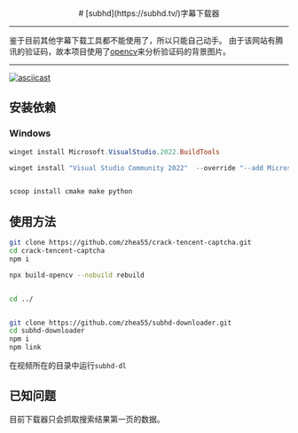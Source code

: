 <div align="center">
# [subhd](https://subhd.tv/)字幕下载器
</div>

---
鉴于目前其他字幕下载工具都不能使用了，所以只能自己动手。
由于该网站有腾讯的验证码，故本项目使用了[opencv](https://opencv.org/)来分析验证码的背景图片。

---


[![asciicast](https://asciinema.org/a/OVpalSsonEw1DgDMsmzgXN0pO.svg)](https://asciinema.org/a/OVpalSsonEw1DgDMsmzgXN0pO)



## 安装依赖

### Windows
```powershell
winget install Microsoft.VisualStudio.2022.BuildTools

winget install "Visual Studio Community 2022"  --override "--add Microsoft.VisualStudio.Workload.NativeDesktop  Microsoft.VisualStudio.ComponentGroup.WindowsAppSDK.Cpp"  -s msstore


scoop install cmake make python
```



## 使用方法
```bash
git clone https://github.com/zhea55/crack-tencent-captcha.git
cd crack-tencent-captcha
npm i

npx build-opencv --nobuild rebuild


cd ../


git clone https://github.com/zhea55/subhd-downloader.git
cd subhd-downloader
npm i
npm link
```
在视频所在的目录中运行<code>subhd-dl</code>



## 已知问题
目前下载器只会抓取搜索结果第一页的数据。
